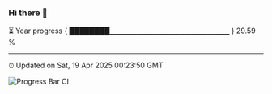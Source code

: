 ### Hi there 👋

⏳ Year progress { ████████▁▁▁▁▁▁▁▁▁▁▁▁▁▁▁▁▁▁▁▁▁▁ } 29.59 %

---

⏰ Updated on Sat, 19 Apr 2025 00:23:50 GMT

![Progress Bar CI](https://github.com/liununu/liununu/workflows/Progress%20Bar%20CI/badge.svg)
